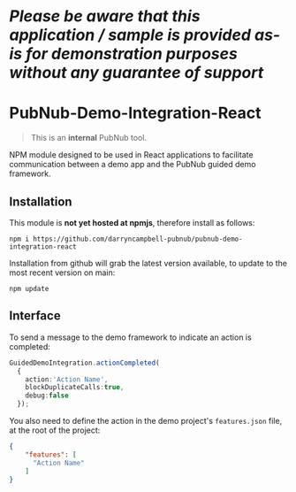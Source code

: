 *Please be aware that this application / sample is provided as-is for demonstration purposes without any guarantee of support*
=========================================================

# PubNub-Demo-Integration-React

> This is an **internal** PubNub tool.

NPM module designed to be used in React applications to facilitate communication between a demo app and the PubNub guided demo framework.

## Installation

This module is **not yet hosted at npmjs**, therefore install as follows:

`npm i https://github.com/darryncampbell-pubnub/pubnub-demo-integration-react`

Installation from github will grab the latest version available, to update to the most recent version on main:

`npm update`

## Interface

To send a message to the demo framework to indicate an action is completed:

```typescript
GuidedDemoIntegration.actionCompleted(
  {
    action:'Action Name', 
    blockDuplicateCalls:true, 
    debug:false
  });
```

You also need to define the action in the demo project's `features.json` file, at the root of the project:

```json
{
    "features": [
      "Action Name"
    ]
}
```

